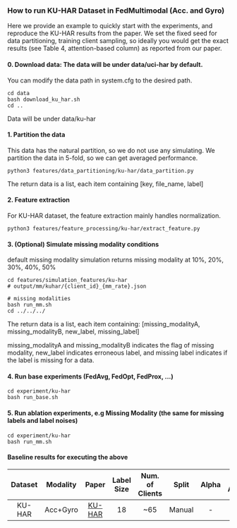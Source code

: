 
### How to run KU-HAR Dataset in FedMultimodal (Acc. and Gyro)
Here we provide an example to quickly start with the experiments, and reproduce the KU-HAR results from the paper. We set the fixed seed for data partitioning, training client sampling, so ideally you would get the exact results (see Table 4, attention-based column) as reported from our paper.


#### 0. Download data: The data will be under data/uci-har by default. 

You can modify the data path in system.cfg to the desired path.

```
cd data
bash download_ku_har.sh
cd ..
```

Data will be under data/ku-har

#### 1. Partition the data

This data has the natural partition, so we do not use any simulating. We partition the data in 5-fold, so we can get averaged performance.

```
python3 features/data_partitioning/ku-har/data_partition.py
```

The return data is a list, each item containing [key, file_name, label]

#### 2. Feature extraction

For KU-HAR dataset, the feature extraction mainly handles normalization.

```
python3 features/feature_processing/ku-har/extract_feature.py
```


#### 3. (Optional) Simulate missing modality conditions

default missing modality simulation returns missing modality at 10%, 20%, 30%, 40%, 50%

```
cd features/simulation_features/ku-har
# output/mm/kuhar/{client_id}_{mm_rate}.json

# missing modalities
bash run_mm.sh
cd ../../../
```
The return data is a list, each item containing:
[missing_modalityA, missing_modalityB, new_label, missing_label]

missing_modalityA and missing_modalityB indicates the flag of missing modality, new_label indicates erroneous label, and missing label indicates if the label is missing for a data.

#### 4. Run base experiments (FedAvg, FedOpt, FedProx, ...)
```
cd experiment/ku-har
bash run_base.sh
```

#### 5. Run ablation experiments, e.g Missing Modality (the same for missing labels and label noises)
```
cd experiment/ku-har
bash run_mm.sh
```

#### Baseline results for executing the above
Dataset | Modality | Paper | Label Size | Num. of Clients | Split | Alpha | FL Algorithm | F1 (Federated) | Learning Rate | Global Epoch |
|:---:|:---:|:---:|:---:|:---:|:---:|:---:|:---:|:---:| :---:| :---:|
KU-HAR | Acc+Gyro | [KU-HAR](https://data.mendeley.com/datasets/45f952y38r/5) | 18 | ~65 | Manual | - |  FedAvg <br> FedOpt | 61.78% <br> 71.41% | 0.05 | 200 |

